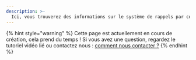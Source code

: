 ```yaml
---
description: >-
  Ici, vous trouverez des informations sur le système de rappels par commandes de John-Bot. Découvrez son fonctionnement avec ses nombreuses commandes.
---
```


{% hint style="warning" %}
Cette page est actuellement en cours de création, cela prend du temps ! Si vous avez une question, regardez le tutoriel vidéo lié ou contactez nous : [comment nous contacter ?](../../contact.md)
{% endhint %}